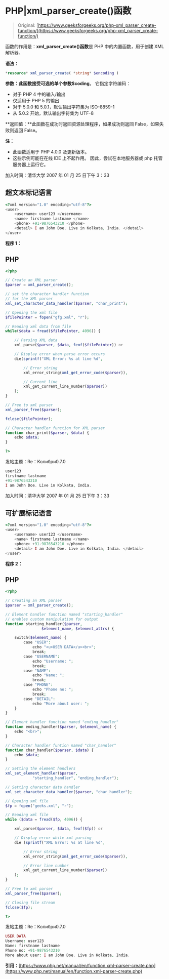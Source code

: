 # PHP|xml_parser_create()函数

> Original: [https://www.geeksforgeeks.org/php-xml_parser_create-function/](https://www.geeksforgeeks.org/php-xml_parser_create-function/)

函数的作用是：**xml_parser_create()函数**是 PHP 中的内置函数，用于创建 XML 解析器。

**语法：**

```php
*resource* xml_parser_create( *string* $encoding )
```

**参数：**此函数接受可选的单个参数**$coding**。 它指定字符编码：

*   对于 PHP 4 中的输入/输出
*   仅适用于 PHP 5 的输出
*   对于 5.0.0 和 5.0.1，默认输出字符集为 ISO-8859-1
*   从 5.0.2 开始，默认输出字符集为 UTF-8

**返回值：**此函数在成功时返回资源处理程序，如果成功则返回 False，如果失败则返回 False。

**注：**

*   此函数适用于 PHP 4.0.0 及更新版本。
*   这些示例可能在在线 IDE 上不起作用。 因此，尝试在本地服务器或 php 托管服务器上运行它。

加入时间：清华大学 2007 年 01 月 25 日下午 3：33

## 超文本标记语言

```php
<?xml version="1.0" encoding="utf-8"?>
<user>
    <username> user123 </username>
    <name> firstname lastname </name>
    <phone> +91-9876543210 </phone>
    <detail> I am John Doe. Live in Kolkata, India. </detail>
</user>
```

**程序 1：**

## PHP

```php
<?php

// Create an XML parser
$parser = xml_parser_create();

// set the character handler function
// for the XML parser
xml_set_character_data_handler($parser, "char_print");

// Opening the xml file
$filePointer = fopen("gfg.xml", "r");

// Reading xml data from file
while($data = fread($filePointer, 4096)) {

    // Parsing XML data
    xml_parse($parser, $data, feof($filePointer)) or

    // Display error when parse error occurs
    die(sprintf("XML Error: %s at line %d",

        // Error string
        xml_error_string(xml_get_error_code($parser)),

        // Current line
        xml_get_current_line_number($parser))
    );
}

// Free to xml parser
xml_parser_free($parser);

fclose($filePointer);

// Character handler function for XML parser
function char_print($parser, $data) {
    echo $data;
}

?>
```

发帖主题：Re：Колибри0.7.0

```php
user123 
firstname lastname 
+91-9876543210 
I am John Doe. Live in Kolkata, India. 
```

加入时间：清华大学 2007 年 01 月 25 日下午 3：33

## 可扩展标记语言

```php
<?xml version="1.0" encoding="utf-8"?>
<user>
    <username> user123 </username>
    <name> firstname lastname </name>
    <phone> +91-9876543210 </phone>
    <detail> I am John Doe. Live in Kolkata, India. </detail>
</user>
```

**程序 2：**

## PHP

```php
<?php

// Creating an XML parser
$parser = xml_parser_create();

// Element handler function named "starting_handler"
// enables custom manipulation for output
function starting_handler($parser,
                $element_name, $element_attrs) {

    switch($element_name) {
        case "USER":
            echo "<u>USER DATA</u><br>";
            break;
        case "USERNAME":
            echo "Username: ";
            break;
        case "NAME":
            echo "Name: ";
            break;
        case "PHONE":
            echo "Phone no: ";
            break;
        case "DETAIL":
            echo "More about user: ";
    }
}

// Element handler function named "ending_handler"
function ending_handler($parser, $element_name) {
    echo "<br>";
}

// Character handler funtion named "char_handler"
function char_handler($parser, $data) {
    echo $data;
}

// Setting the element handlers
xml_set_element_handler($parser,
            "starting_handler", "ending_handler");

// Setting character data handler
xml_set_character_data_handler($parser, "char_handler");

// Opening xml file
$fp = fopen("geeks.xml", "r");

// Reading xml file
while ($data = fread($fp, 4096)) {

    xml_parse($parser, $data, feof($fp)) or

    // Display error while xml parsing
    die (sprintf("XML Error: %s at line %d",

        // Error string
        xml_error_string(xml_get_error_code($parser)),

        // Error line number
        xml_get_current_line_number($parser))
    );
}

// Free to xml parser
xml_parser_free($parser);

// Closing file stream
fclose($fp);

?>
```

发帖主题：Re：Колибри0.7.0

```php
USER DATA
Username: user123
Name: firstname lastname
Phone no: +91-9876543210
More about user: I am John Doe. Live in Kolkata, India.
```

**引用：**[https://www.php.net/manual/en/function.xml-parser-create.php](https://www.php.net/manual/en/function.xml-parser-create.php)